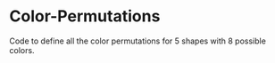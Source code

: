 # Color-Permutations
Code to define all the color permutations for 5 shapes with 8 possible colors.
